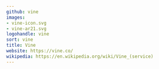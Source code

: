 ```yaml
---
github: vine
images:
- vine-icon.svg
- vine-ar21.svg
logohandle: vine
sort: vine
title: Vine
website: https://vine.co/
wikipedia: https://en.wikipedia.org/wiki/Vine_(service)
---
```


